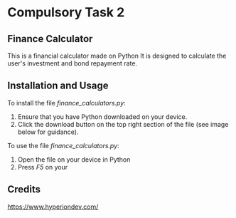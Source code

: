 # Compulsory Task 2 

## Finance Calculator 

This is a financial calculator made on Python
It is designed to calculate the user's investment and bond repayment rate.

## Installation and Usage 

To install the file *finance_calculators.py*:
1. Ensure that you have Python downloaded on your device. 
2. Click the download button on the top right section of the file (see image below for guidance).



To use the file *finance_calculators.py*: 
1. Open the file on your device in Python
2. Press *F5* on your  

## Credits 
https://www.hyperiondev.com/
